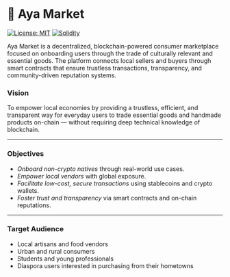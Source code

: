 # 🌱 Aya Market

[![License: MIT](https://img.shields.io/badge/License-MIT-yellow.svg)](LICENSE)
[![Solidity](https://img.shields.io/badge/Solidity-0.8.28-informational)](https://soliditylang.org)

Aya Market is a decentralized, blockchain-powered consumer marketplace focused on onboarding users through the trade of culturally relevant and essential goods. The platform connects local sellers and buyers through smart contracts that ensure trustless transactions, transparency, and community-driven reputation systems.
### Vision

To empower local economies by providing a trustless, efficient, and transparent way for everyday users to trade essential goods and handmade products on-chain — without requiring deep technical knowledge of blockchain.

---

### Objectives

* *Onboard non-crypto natives* through real-world use cases.
* *Empower local vendors* with global exposure.
* *Facilitate low-cost, secure transactions* using stablecoins and crypto wallets.
* *Foster trust and transparency* via smart contracts and on-chain reputations.

---

###  Target Audience

* Local artisans and food vendors
* Urban and rural consumers
* Students and young professionals
* Diaspora users interested in purchasing from their hometowns

